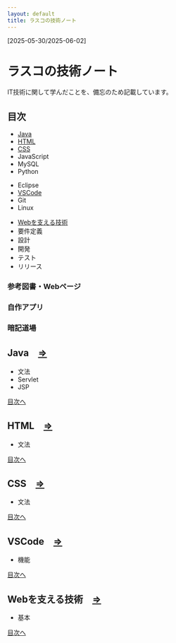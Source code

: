 ```yaml
---
layout: default
title: ラスコの技術ノート
---
```

<div class="block">
    <p id="period">[2025-05-30/2025-06-02]</p>
    <h1 id="title">ラスコの技術ノート</h1>
    <p id="explainSite">IT技術に関して学んだことを、備忘のため記載しています。</p>
</div>

<div id="tableOfContent" class="block">
    <h2 id="tableOfContentTitle">目次</h2>
    <!-- <h3>ノート</h3> -->
    <div id="tableIndex">
        <ul>
            <li><a href="#Java">Java</a></li>
            <li><a href="#HTML">HTML</a></li>
            <li><a href="#CSS">CSS</a></li>
            <li>JavaScript</li>
            <li>MySQL</li>
            <li>Python</li>
        </ul>
        <ul>
            <li>Eclipse</li>
            <li><a href="#VSCode">VSCode</a></li>
            <li>Git</li>
            <li>Linux</li>
        </ul>
        <ul>
            <li><a href="#Web">Webを支える技術</a></li>
            <li>要件定義</li>
            <li>設計</li>
            <li>開発</li>
            <li>テスト</li>
            <li>リリース</li>
        </ul>
    </div>
    <h3>参考図書・Webページ</h3>
    <h3>自作アプリ</h3>
    <h3>暗記道場</h3>
</div>

<div id="Java" class="block">
    <h2>Java　<a href="Note/Java/Java.html">⇒</a></h2>
    <ul>
        <li>文法</li>
        <li>Servlet</li>
        <li>JSP</li>
    </ul>
    <a href="#tableOfContent" id="returnToTable">目次へ</a>
</div>

<div id="HTML" class="block">
    <h2>HTML　<a href="Note/HTML/HTML.html">⇒</a></h2>
    <ul>
        <li>文法</li>
    </ul>
    <a href="#tableOfContent" id="returnToTable">目次へ</a>
</div>

<div id="CSS" class="block">
    <h2>CSS　<a href="Note/CSS/CSS.html">⇒</a></h2>
    <ul>
        <li>文法</li>
    </ul>
    <a href="#tableOfContent" id="returnToTable">目次へ</a>
</div>

<div id="VSCode" class="block">
    <h2>VSCode　<a href="Note/VSCode/VSCode.html">⇒</a></h2>
    <ul>
        <li>
            機能
        </li>
    </ul>
    <a href="#tableOfContent" id="returnToTable">目次へ</a>
</div>

<div id="Web" class="block">
    <h2>Webを支える技術　<a href="Note/Web/Web.html">⇒</a></h2>
    <ul>
        <li>基本</li>
    </ul>
    <a href="#tableOfContent" id="returnToTable">目次へ</a>
</div>